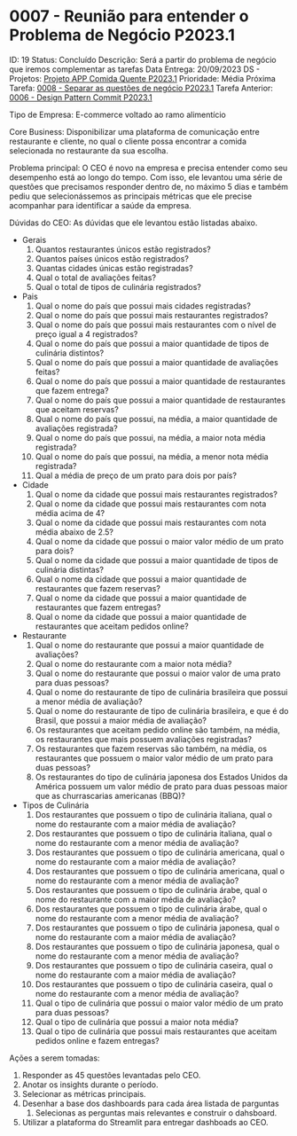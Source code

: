 # 0007 - Reunião para entender o Problema de Negócio P2023.1

ID: 19
Status: Concluído
Descrição: Será a partir do problema de negócio que iremos complementar as tarefas
Data Entrega: 20/09/2023
DS - Projetos: [Projeto APP Comida Quente P2023.1](https://www.notion.so/Projeto-APP-Comida-Quente-P2023-1-6ccc249b1b134bf08eb5dfd40692e4dc?pvs=21)
Prioridade: Média
Próxima Tarefa: [0008 - Separar as questões de negócio P2023.1](https://www.notion.so/0008-Separar-as-quest-es-de-neg-cio-P2023-1-af06bb5e38c446668a89b790b24db8f3?pvs=21)
Tarefa Anterior: [0006 - Design Pattern Commit P2023.1](https://www.notion.so/0006-Design-Pattern-Commit-P2023-1-a844324c38364a3b96ec8e63ef0675b9?pvs=21)

Tipo de Empresa: E-commerce voltado ao ramo alimentício

Core Business: Disponibilizar uma plataforma de comunicação entre restaurante e cliente, no qual o cliente possa encontrar a comida selecionada no restaurante da sua escolha.

Problema principal: O CEO é novo na empresa e precisa entender como seu desempenho está ao longo do tempo. Com isso, ele levantou uma série de questões que precisamos responder dentro de, no máximo 5 dias e também pediu que selecionássemos as principais métricas que ele precise acompanhar para identificar a saúde da empresa.

Dúvidas do CEO: As dúvidas que ele levantou estão listadas abaixo.

- Gerais
    1. Quantos restaurantes únicos estão registrados?
    2. Quantos países únicos estão registrados?
    3. Quantas cidades únicas estão registradas?
    4. Qual o total de avaliações feitas?
    5. Qual o total de tipos de culinária registrados?
- Pais
    1. Qual o nome do país que possui mais cidades registradas?
    2. Qual o nome do país que possui mais restaurantes registrados?
    3. Qual o nome do país que possui mais restaurantes com o nível de preço igual a 4 registrados?
    4. Qual o nome do país que possui a maior quantidade de tipos de culinária distintos?
    5. Qual o nome do país que possui a maior quantidade de avaliações feitas?
    6. Qual o nome do país que possui a maior quantidade de restaurantes que fazem entrega?
    7. Qual o nome do país que possui a maior quantidade de restaurantes que aceitam reservas?
    8. Qual o nome do país que possui, na média, a maior quantidade de avaliações registrada?
    9. Qual o nome do país que possui, na média, a maior nota média registrada?
    10. Qual o nome do país que possui, na média, a menor nota média registrada?
    11. Qual a média de preço de um prato para dois por país?
- Cidade
    1. Qual o nome da cidade que possui mais restaurantes registrados?
    2. Qual o nome da cidade que possui mais restaurantes com nota média acima de 4?
    3. Qual o nome da cidade que possui mais restaurantes com nota média abaixo de 2.5?
    4. Qual o nome da cidade que possui o maior valor médio de um prato para dois?
    5. Qual o nome da cidade que possui a maior quantidade de tipos de culinária distintas?
    6. Qual o nome da cidade que possui a maior quantidade de restaurantes que fazem reservas?
    7. Qual o nome da cidade que possui a maior quantidade de restaurantes que fazem entregas?
    8. Qual o nome da cidade que possui a maior quantidade de restaurantes que aceitam pedidos online?
- Restaurante
    1. Qual o nome do restaurante que possui a maior quantidade de avaliações?
    2. Qual o nome do restaurante com a maior nota média?
    3. Qual o nome do restaurante que possui o maior valor de uma prato para duas pessoas?
    4. Qual o nome do restaurante de tipo de culinária brasileira que possui a menor média de avaliação?
    5. Qual o nome do restaurante de tipo de culinária brasileira, e que é do Brasil, que possui a maior média de avaliação?
    6. Os restaurantes que aceitam pedido online são também, na média, os restaurantes que mais possuem avaliações registradas?
    7. Os restaurantes que fazem reservas são também, na média, os restaurantes que possuem o maior valor médio de um prato para duas pessoas?
    8. Os restaurantes do tipo de culinária japonesa dos Estados Unidos da América possuem um valor médio de prato para duas pessoas maior que as churrascarias americanas (BBQ)?
- Tipos de Culinária
    1. Dos restaurantes que possuem o tipo de culinária italiana, qual o nome do restaurante com a maior média de avaliação?
    2. Dos restaurantes que possuem o tipo de culinária italiana, qual o nome do restaurante com a menor média de avaliação?
    3. Dos restaurantes que possuem o tipo de culinária americana, qual o nome do restaurante com a maior média de avaliação?
    4. Dos restaurantes que possuem o tipo de culinária americana, qual o nome do restaurante com a menor média de avaliação?
    5. Dos restaurantes que possuem o tipo de culinária árabe, qual o nome do restaurante com a maior média de avaliação?
    6. Dos restaurantes que possuem o tipo de culinária árabe, qual o nome do restaurante com a menor média de avaliação?
    7. Dos restaurantes que possuem o tipo de culinária japonesa, qual o nome do restaurante com a maior média de avaliação?
    8. Dos restaurantes que possuem o tipo de culinária japonesa, qual o nome do restaurante com a menor média de avaliação?
    9. Dos restaurantes que possuem o tipo de culinária caseira, qual o nome do restaurante com a maior média de avaliação?
    10. Dos restaurantes que possuem o tipo de culinária caseira, qual o nome do restaurante com a menor média de avaliação?
    11. Qual o tipo de culinária que possui o maior valor médio de um prato para duas pessoas?
    12. Qual o tipo de culinária que possui a maior nota média?
    13. Qual o tipo de culinária que possui mais restaurantes que aceitam pedidos online e fazem entregas?

Ações a serem tomadas:

1. Responder as 45 questões levantadas pelo CEO.
2. Anotar os insights durante o período.
3. Selecionar as métricas principais.
4. Desenhar a base dos dashboards para cada área listada de parguntas
    1. Selecionas as perguntas mais relevantes e construir o dahsboard.
5. Utilizar a plataforma do Streamlit para entregar dashboads ao CEO.